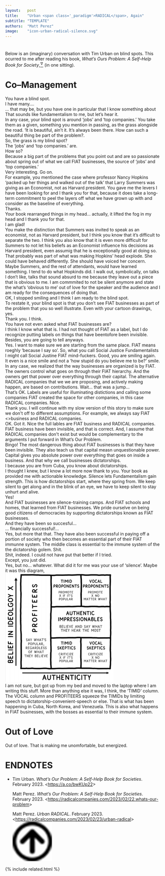 ```yaml
---
layout:   post
title:    "Urban <span class='_paradigm'>RADICAL</span>, Again"
subtitle: "TEMPLATE"
authors:  "Matt Perez"
image:    "icon-urban-radical-silence.svg"
---
```


<div style="display:none;">
 <p>An (imaginary) conversation with Tim Urban on blind spots.</p>
</div>

<h1></h1>
 <p>Below is an (imaginary) conversation with Tim Urban on blind spots. This ocurred to me after reading his book, <em>What&rsquo;s Ours Problem: A Self&ndash;Help Book for Society</em>,<a href="#en01"><sup id="bm01">&hairsp;&nabla;&hairsp;</sup></a> (in one sitting).</p>

<h1>Co&ndash;Management</h1>
 <div class="_quotespan">You have a blind spot.</div>
 <div class="_quotespan">I have many&hellip;.</div>
 <div class="_quotespan">&hellip; that may be, but you have one in particular that I know something about</div>
 <div class="_quotespan">That sounds like fundamentalism to me, but let&rsquo;s hear it.</div>
 <div class="_quotespan">In any case, your blind spot is around &lsquo;jobs&rsquo; and &lsquo;top companies.&rsquo; You take them as a given, something you mention in passing, as the grass alongside the road. &lsquo;It is beautiful, ain&rsquo;t it. It&rsquo;s always been there. How can such a beautiful thing be part of the problem?.</div>
 <div class="_quotespan">So, the grass is my blind spot?</div>
 <div class="_quotespan">The &lsquo;jobs&rsquo; and &lsquo;top companies.&rsquo; are.</div>
 <div class="_quotespan">How so?</div>
 <div class="_quotespan">Because a big part of the problems that you point out and are so passionate about <span style="font-style:normal; ">spring out</span> of what we call <span class="_paradigm">FIAT</span> businesses, the source of &lsquo;jobs&rsquo; and &lsquo;top companies.&rsquo;</div>
 <div class="_quotespan">Very interesting. Go on.</div>
 <div class="_quotespan">For example, you mentioned the case where professor Nancy Hopkins &lsquo;packed up her things and walked out of the talk&rsquo; that Larry Summers was giving as an Economist, not as Harvard president. You gave me the levers I have been looking for and I thank you for that, because it does take a long-term commitment to peel the layers off what we have grown up with and consider as the baseline of everything.</div>
 <div class="_quotespan">Thanks.</div>
 <div class="_quotespan">Your book rearranged things in my head&hellip; actually, <span style="font-style:normal; ">it lifted the fog in my head</span> and I thank you for that.</div>
 <div class="_quotespan">I am glad!</div>
 <div class="_quotespan">You make the distinction that Summers was invited to speak as an economist, not as Harvard president, but I think you know that it&rsquo;s difficult to separate the two. I think you also know that it is even more difficult for Summers to not let his beliefs as an Economist influence his decisions as Harvard president, even assumig that he is exceptionally good at doing so. That probably was part of what was making Hopkins&rsquo; head explode. She could have behaved differently. She should have voiced her concern. Maybe Summers, <span style="font-style:normal; ">and the rest of attendants</span>, would have learned something. I tend to do what Hopkinds did. I walk out, symbolically, on talks I don&rsquo;t like, talks that sound absurd to me because they leave out a piece that is obvious to me. I am commmited to not be silent anymore and state the what&rsquo;s &lsquo;obvious to me&rsquo; out of love for the speaker <span style="font-style:normal; ">and the audience</span> and I am ready for the consequences of doing that.</div>
 <div class="_quotespan">OK, I stopped smiling and I think I am ready to the blind spot.</div>
 <div class="_quotespan">To restate it, your blind spot is that you don&rsquo;t see <span class="_paradigm">FIAT</span> businesses as part of the problem that you so well illustrate. Even with your cartoon drawings, yes.</div>
 <div class="_quotespan">Thank you. I think.</div>
 <div class="_quotespan">You have not even asked what <span class="_paradigm">FIAT</span> businesses are?</div>
 <div class="_quotespan">I think I know what that is. I had not thought of <span class="_paradigm">FIAT</span> as a label, but I do recognize putting labels on things that have beentofore been invisible. Besides, you are going to tell anyways.</div>
 <div class="_quotespan">Yes. I want to make sure we are starting from the same place. <span class="_paradigm">FIAT</span> means roeghly &lsquo;because I say so&rsquo;. So, what you call Social Justice Fundamentalists I might call Social Justine <span class="_paradigm">FIAT</span> mind-fuckers. Good, you are smiling again.</div>
 <div class="_quotespan">It even is a nice smile and not a &lsquo;how stupid do you believe me to be?&rsquo; smile.</div>
 <div class="_quotespan">In any case, we realized that the way businesses are organized is by <span class="_paradigm">FIAT</span>. The owners control what goes on through their <span class="_paradigm">FIAT</span> hierarchy. And the owners get that power over everything through their capital. The alternative RADICAL companies that we we are proposing, and actively making happen, are based on contributions. Wait&hellip; that was a jump&hellip; </div>
 <div class="_quotespan">That&rsquo;s OK. Labels are useful for illuminating distictions and calling some companies <span class="_paradigm">FIAT</span> created the space for other companies, in this case <span class="_paradigm">RADICAL</span> companies. Nice.</div>
 <div class="_quotespan">Thank you. I will continue with my slow version of this story to make sure we don't off to different assumptions. For example, we always say <span class="_paradigm">FIAT</span> <<span style="font-style:normal; ">>business</span> and <span class="_paradigm">RADICAL</span> <span style="font-style:normal; ">companies</span>.</div>
 <div class="_quotespan">OK. Got it. Nice the full lables are <span class="_quotespan"><span class="_paradigm">FIAT</span> business</span> and <span class="_quotespan"><span class="_paradigm">RADICAL</span> companies</span>. <span class="_paradigm">FIAT</span> business have been invisible, and that is correct. And, I assume that <span class="_paradigm">RADICAL</span> companies don't exist but would be complementary to the arguments I put forward in <span style="font-style:normal; ">What&rsquo;s Our Problem</span>.</div>
 <div class="_quotespan">Bingo! The most dangerous thing about <span class="_paradigm">FIAT</span> businesses is that they have been invisible. They also teach us that capital measn unquestionable power. Capital gives you absolute power over everything that goes on inside a business. And that why we call businesses dictatorships.</div>
 <div class="_quotespan">I because you are from Cuba, you know about dictatorships.</div>
 <div class="_quotespan">I thought I knew, but I know a lot more now thank to you. Your book as provided me with actionable knowledge. Silence lets Fundamentalism gain strength. This is how dictatorships start, where they spring from. We keep silent to get along and in the blink of an eye, we <span class="_quotespan">have to</span> keep silent to stay unhurt and alive.</div>
 <div class="_quotespan">Yes!</div>
 <div class="_quotespan">And <span class="_paradigm">FIAT</span> businesses are silence-training camps. And <span class="_paradigm">FIAT</span> schools and homes, that learned from <span class="_paradigm">FIAT</span> businesses. We pride ourselve on being good citizens of democracies by supporting <span class="_quotespan">dictatorships</span> known as <span class="_paradigm">FIAT</span> businesses.</div>
 <div class="_quotespan">And they have been so succesful&hellip;</div>
 <div class="_quotespan">&hellip; financially successful!&hellip;</div>
 <div class="_quotespan">Yes, but more that that. They have also been successful in paying off a portion of society who then becomes an essential part of their <span class="_paradigm">FIAT</span> immunne system. The middle class is essential to the immune system of the the dictatorship golem. Shit.</div>
 <div class="_quotespan">Shit, indeed. I could not have put that better if I tried.</div>
 <div class="_quotespan">Except, you just did.</div>
 <div class="_quotespan">Yes, but no&hellip; whatever. What did it for me was your use of &lsquo;silence&rsquo;. Maybe it was this diagram,</div>
 <div class="_center">
  <img
   src="/assets/img/pic-whats-our-problem-silence.svg"
   width="70%"
   alt="">
 </div>
 <div class="_quotespan">I am not sure, but got up from my bed and moved to the laptop where I am writing this stuff. More than anything else it was, I think, the &lsquo;TIMID&rsquo; column. The VOCAL column and PROFITEERS squeeze the TIMIDs by limiting speech to dictatorship-convenient-speech or else. That is what has been happening in Cuba, North Korea, and Venezuela. This is also what happens in <span class="_paradigm">FIAT</span> businesses, with the bosses as essential to their immune system.</div>
 
<h1>Out of Love</h1>
 <div class="_quotespan">Out of love. That is making me unomfortable, but energized.</div>

<h1 class="_section">ENDNOTES</h1>
 <ul>
  <li id="en01">
   <p class="_list-item">
    Tim Urban.
    <em>What&rsquo;s Our Problem: A Self-Help Book for Societies</em>.
    February 2023.
    &lt;<a href="https://a.co/bwKUp22" target="_blank">https://a.co/bwKUp22</a>&gt;
   </p>
   <p class="_list-item">
    Matt Perez.
    <em>What&rsquo;s Our Problem: A Self-Help Book for Societies</em>.
    February 2023.
    &lt;<a href="https://radicalcompanies.com/2023/02/22/whats-our-problem" target="_blank">https://radicalcompanies.com/2023/02/22.whats-our-problem</a>&gt;
   </p>
   <p class="_list-item">
    Matt Perez.
    <em>Urban <span class='_paradigm'>RADICAL</span></em>.
    February 2023.
    &lt;<a href="https://radicalcompanies.com/2023/02/23/urban-radical" target="_blank">https://radicalcompanies.com/2023/02/23/urban-radical</a>&gt;
    <a class="_uparrow" href="#bm01"><img src="/assets/img/arrow-up-icon.png"></a>
   </p>
  </li>
 </ul>

{% include related.html %}
